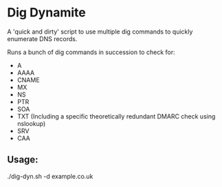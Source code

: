 # Dig Dynamite

A 'quick and dirty' script to use multiple dig commands to quickly enumerate DNS records. 

Runs a bunch of dig commands in succession to check for:

- A
- AAAA
- CNAME
- MX
- NS
- PTR
- SOA
- TXT (Including a specific theoretically redundant DMARC check using nslookup)
- SRV
- CAA

## Usage:

./dig-dyn.sh -d example.co.uk 


